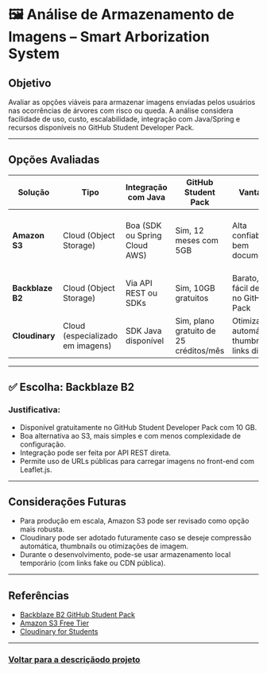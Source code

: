 # 🖼 Análise de Armazenamento de Imagens – Smart Arborization System

## Objetivo

Avaliar as opções viáveis para armazenar imagens enviadas pelos usuários nas ocorrências de árvores com risco ou queda. A análise considera facilidade de uso, custo, escalabilidade, integração com Java/Spring e recursos disponíveis no GitHub Student Developer Pack.

---

## Opções Avaliadas

| Solução         | Tipo         | Integração com Java | GitHub Student Pack | Vantagens | Desvantagens |
|-----------------|--------------|---------------------|----------------------|-----------|---------------|
| **Amazon S3**    | Cloud (Object Storage) | Boa (SDK ou Spring Cloud AWS) | Sim, 12 meses com 5GB | Alta confiabilidade, bem documentado | Requer configuração de IAM, política de acesso, tokens |
| **Backblaze B2** | Cloud (Object Storage) | Via API REST ou SDKs | Sim, 10GB gratuitos | Barato, leve, fácil de usar no GitHub Pack | Integração em Java menos documentada que o S3 |
| **Cloudinary**   | Cloud (especializado em imagens) | SDK Java disponível | Sim, plano gratuito de 25 créditos/mês | Otimização automática, thumbnails, links diretos | Limite mensal baixo, requer conta |

---

## ✅ Escolha: **Backblaze B2**

### Justificativa:
- Disponível gratuitamente no GitHub Student Developer Pack com 10 GB.
- Boa alternativa ao S3, mais simples e com menos complexidade de configuração.
- Integração pode ser feita por API REST direta.
- Permite uso de URLs públicas para carregar imagens no front-end com Leaflet.js.

---

## Considerações Futuras

- Para produção em escala, Amazon S3 pode ser revisado como opção mais robusta.
- Cloudinary pode ser adotado futuramente caso se deseje compressão automática, thumbnails ou otimizações de imagem.
- Durante o desenvolvimento, pode-se usar armazenamento local temporário (com links fake ou CDN pública).

---

## Referências

- [Backblaze B2 GitHub Student Pack](https://education.github.com/pack)
- [Amazon S3 Free Tier](https://aws.amazon.com/free)
- [Cloudinary for Students](https://education.github.com/pack#offers)

---

### [Voltar para a descriçãodo projeto](../README.md)